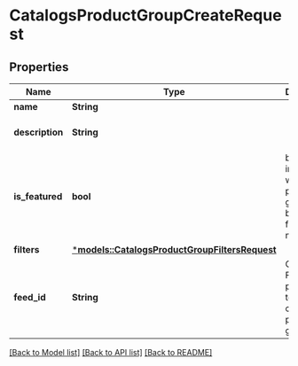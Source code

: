 # CatalogsProductGroupCreateRequest

## Properties
Name | Type | Description | Notes
------------ | ------------- | ------------- | -------------
**name** | **String** |  | 
**description** | **String** |  | [optional] [default to None]
**is_featured** | **bool** | boolean indicator of whether the product group is being featured or not | [optional] [default to Some(false)]
**filters** | [***models::CatalogsProductGroupFiltersRequest**](CatalogsProductGroupFiltersRequest.md) |  | 
**feed_id** | **String** | Catalog Feed id pertaining to the catalog product group. | 

[[Back to Model list]](../README.md#documentation-for-models) [[Back to API list]](../README.md#documentation-for-api-endpoints) [[Back to README]](../README.md)


